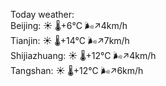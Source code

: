Today weather:  
Beijing: ☀️   🌡️+6°C 🌬️↗4km/h  
Tianjin: ☀️   🌡️+14°C 🌬️↗7km/h  
Shijiazhuang: ☀️   🌡️+12°C 🌬️↗4km/h  
Tangshan: ☀️   🌡️+12°C 🌬️↗6km/h  
